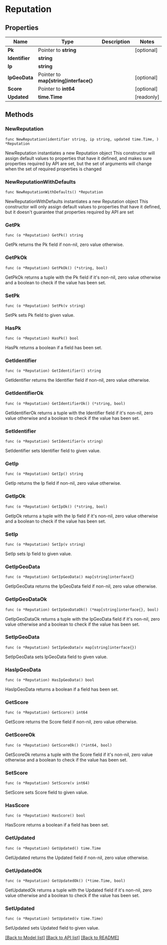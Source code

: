 # Reputation

## Properties

Name | Type | Description | Notes
------------ | ------------- | ------------- | -------------
**Pk** | Pointer to **string** |  | [optional] 
**Identifier** | **string** |  | 
**Ip** | **string** |  | 
**IpGeoData** | Pointer to **map[string]interface{}** |  | [optional] 
**Score** | Pointer to **int64** |  | [optional] 
**Updated** | **time.Time** |  | [readonly] 

## Methods

### NewReputation

`func NewReputation(identifier string, ip string, updated time.Time, ) *Reputation`

NewReputation instantiates a new Reputation object
This constructor will assign default values to properties that have it defined,
and makes sure properties required by API are set, but the set of arguments
will change when the set of required properties is changed

### NewReputationWithDefaults

`func NewReputationWithDefaults() *Reputation`

NewReputationWithDefaults instantiates a new Reputation object
This constructor will only assign default values to properties that have it defined,
but it doesn't guarantee that properties required by API are set

### GetPk

`func (o *Reputation) GetPk() string`

GetPk returns the Pk field if non-nil, zero value otherwise.

### GetPkOk

`func (o *Reputation) GetPkOk() (*string, bool)`

GetPkOk returns a tuple with the Pk field if it's non-nil, zero value otherwise
and a boolean to check if the value has been set.

### SetPk

`func (o *Reputation) SetPk(v string)`

SetPk sets Pk field to given value.

### HasPk

`func (o *Reputation) HasPk() bool`

HasPk returns a boolean if a field has been set.

### GetIdentifier

`func (o *Reputation) GetIdentifier() string`

GetIdentifier returns the Identifier field if non-nil, zero value otherwise.

### GetIdentifierOk

`func (o *Reputation) GetIdentifierOk() (*string, bool)`

GetIdentifierOk returns a tuple with the Identifier field if it's non-nil, zero value otherwise
and a boolean to check if the value has been set.

### SetIdentifier

`func (o *Reputation) SetIdentifier(v string)`

SetIdentifier sets Identifier field to given value.


### GetIp

`func (o *Reputation) GetIp() string`

GetIp returns the Ip field if non-nil, zero value otherwise.

### GetIpOk

`func (o *Reputation) GetIpOk() (*string, bool)`

GetIpOk returns a tuple with the Ip field if it's non-nil, zero value otherwise
and a boolean to check if the value has been set.

### SetIp

`func (o *Reputation) SetIp(v string)`

SetIp sets Ip field to given value.


### GetIpGeoData

`func (o *Reputation) GetIpGeoData() map[string]interface{}`

GetIpGeoData returns the IpGeoData field if non-nil, zero value otherwise.

### GetIpGeoDataOk

`func (o *Reputation) GetIpGeoDataOk() (*map[string]interface{}, bool)`

GetIpGeoDataOk returns a tuple with the IpGeoData field if it's non-nil, zero value otherwise
and a boolean to check if the value has been set.

### SetIpGeoData

`func (o *Reputation) SetIpGeoData(v map[string]interface{})`

SetIpGeoData sets IpGeoData field to given value.

### HasIpGeoData

`func (o *Reputation) HasIpGeoData() bool`

HasIpGeoData returns a boolean if a field has been set.

### GetScore

`func (o *Reputation) GetScore() int64`

GetScore returns the Score field if non-nil, zero value otherwise.

### GetScoreOk

`func (o *Reputation) GetScoreOk() (*int64, bool)`

GetScoreOk returns a tuple with the Score field if it's non-nil, zero value otherwise
and a boolean to check if the value has been set.

### SetScore

`func (o *Reputation) SetScore(v int64)`

SetScore sets Score field to given value.

### HasScore

`func (o *Reputation) HasScore() bool`

HasScore returns a boolean if a field has been set.

### GetUpdated

`func (o *Reputation) GetUpdated() time.Time`

GetUpdated returns the Updated field if non-nil, zero value otherwise.

### GetUpdatedOk

`func (o *Reputation) GetUpdatedOk() (*time.Time, bool)`

GetUpdatedOk returns a tuple with the Updated field if it's non-nil, zero value otherwise
and a boolean to check if the value has been set.

### SetUpdated

`func (o *Reputation) SetUpdated(v time.Time)`

SetUpdated sets Updated field to given value.



[[Back to Model list]](../README.md#documentation-for-models) [[Back to API list]](../README.md#documentation-for-api-endpoints) [[Back to README]](../README.md)


